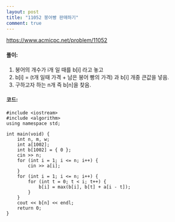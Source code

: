```yaml
---
layout: post
title: "11052 붕어빵 판매하기"
comment: true
---
```

https://www.acmicpc.net/problem/11052

#### **풀이:**
1. 붕어의 개수가 i개 일 때를 b[i] 라고 놓고
2. b[i] = (t개 일때 가격 + 남은 붕어 빵의 가격) 과 b[i] 개중 큰값을 넣음.
3. 구하고자 하는 n개 즉 b[n]을 찾음. 

#### **코드:**

```
#include <iostream>
#include <algorithm>
using namespace std;

int main(void) {
	int n, m, w;
	int a[1002];
	int b[1002] = { 0 };
	cin >> n;
	for (int i = 1; i <= n; i++) {
		cin >> a[i];
	}
	for (int i = 1; i <= n; i++) {
		for (int t = 0; t < i; t++) {
			b[i] = max(b[i], b[t] + a[i - t]);
		}
	}
	cout << b[n] << endl;
	return 0;
}
```

